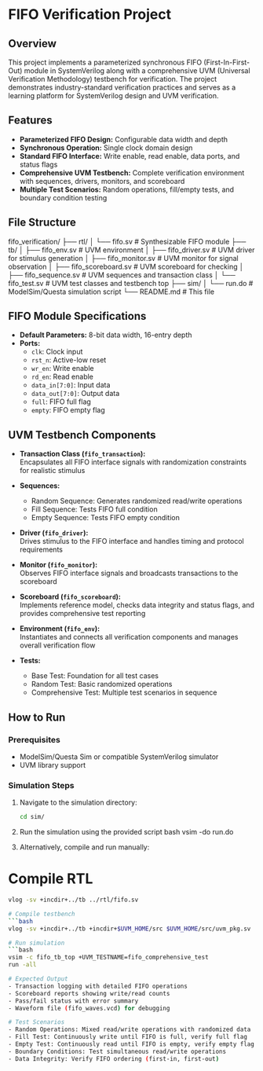 # FIFO Verification Project

## Overview

This project implements a parameterized synchronous FIFO (First-In-First-Out) module in SystemVerilog along with a comprehensive UVM (Universal Verification Methodology) testbench for verification. The project demonstrates industry-standard verification practices and serves as a learning platform for SystemVerilog design and UVM verification.

## Features

- **Parameterized FIFO Design:** Configurable data width and depth  
- **Synchronous Operation:** Single clock domain design  
- **Standard FIFO Interface:** Write enable, read enable, data ports, and status flags  
- **Comprehensive UVM Testbench:** Complete verification environment with sequences, drivers, monitors, and scoreboard  
- **Multiple Test Scenarios:** Random operations, fill/empty tests, and boundary condition testing  

## File Structure
fifo_verification/
├── rtl/
│ └── fifo.sv # Synthesizable FIFO module
├── tb/
│ ├── fifo_env.sv # UVM environment
│ ├── fifo_driver.sv # UVM driver for stimulus generation
│ ├── fifo_monitor.sv # UVM monitor for signal observation
│ ├── fifo_scoreboard.sv # UVM scoreboard for checking
│ ├── fifo_sequence.sv # UVM sequences and transaction class
│ └── fifo_test.sv # UVM test classes and testbench top
├── sim/
│ └── run.do # ModelSim/Questa simulation script
└── README.md # This file

## FIFO Module Specifications

- **Default Parameters:** 8-bit data width, 16-entry depth  
- **Ports:**  
  - `clk`: Clock input  
  - `rst_n`: Active-low reset  
  - `wr_en`: Write enable  
  - `rd_en`: Read enable  
  - `data_in[7:0]`: Input data  
  - `data_out[7:0]`: Output data  
  - `full`: FIFO full flag  
  - `empty`: FIFO empty flag  

## UVM Testbench Components

- **Transaction Class (`fifo_transaction`):**  
  Encapsulates all FIFO interface signals with randomization constraints for realistic stimulus  

- **Sequences:**  
  - Random Sequence: Generates randomized read/write operations  
  - Fill Sequence: Tests FIFO full condition  
  - Empty Sequence: Tests FIFO empty condition  

- **Driver (`fifo_driver`):**  
  Drives stimulus to the FIFO interface and handles timing and protocol requirements  

- **Monitor (`fifo_monitor`):**  
  Observes FIFO interface signals and broadcasts transactions to the scoreboard  

- **Scoreboard (`fifo_scoreboard`):**  
  Implements reference model, checks data integrity and status flags, and provides comprehensive test reporting  

- **Environment (`fifo_env`):**  
  Instantiates and connects all verification components and manages overall verification flow  

- **Tests:**  
  - Base Test: Foundation for all test cases  
  - Random Test: Basic randomized operations  
  - Comprehensive Test: Multiple test scenarios in sequence  

## How to Run

### Prerequisites

- ModelSim/Questa Sim or compatible SystemVerilog simulator  
- UVM library support  

### Simulation Steps

1. Navigate to the simulation directory:

   ```bash
   cd sim/

2. Run the simulation using the provided script
bash
vsim -do run.do

3. Alternatively, compile and run manually:

# Compile RTL
```bash
vlog -sv +incdir+../tb ../rtl/fifo.sv

# Compile testbench
```bash
vlog -sv +incdir+../tb +incdir+$UVM_HOME/src $UVM_HOME/src/uvm_pkg.sv ../tb/fifo_test.sv

# Run simulation
```bash
vsim -c fifo_tb_top +UVM_TESTNAME=fifo_comprehensive_test
run -all

# Expected Output
- Transaction logging with detailed FIFO operations
- Scoreboard reports showing write/read counts
- Pass/fail status with error summary
- Waveform file (fifo_waves.vcd) for debugging

# Test Scenarios
- Random Operations: Mixed read/write operations with randomized data
- Fill Test: Continuously write until FIFO is full, verify full flag
- Empty Test: Continuously read until FIFO is empty, verify empty flag
- Boundary Conditions: Test simultaneous read/write operations
- Data Integrity: Verify FIFO ordering (first-in, first-out)

